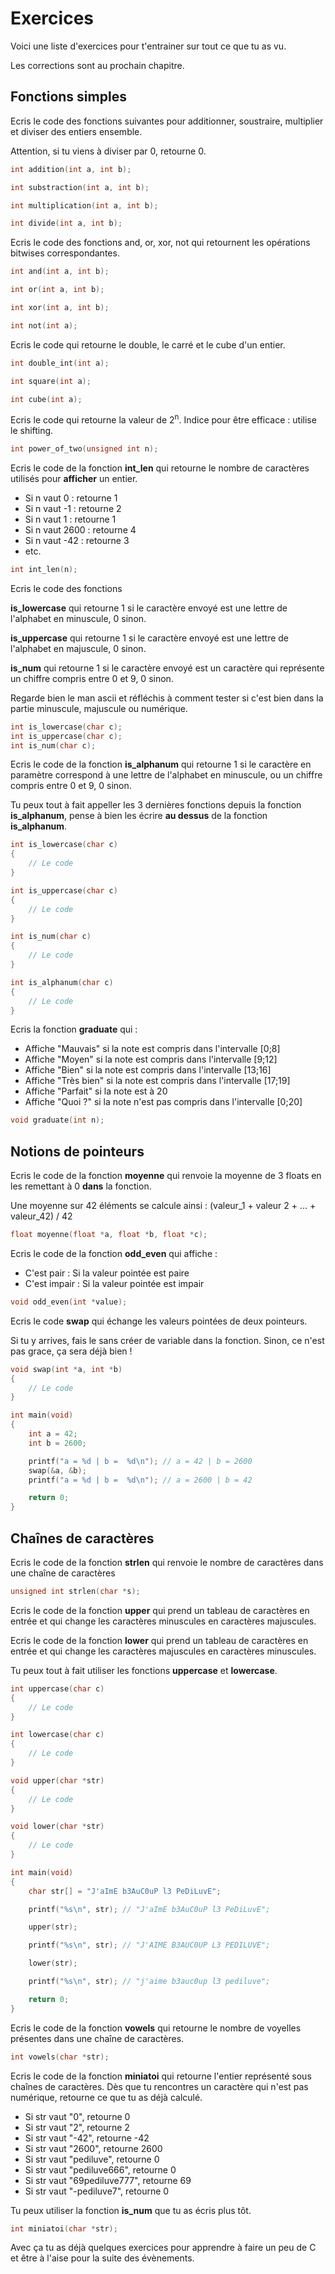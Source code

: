# Exercices

Voici une liste d'exercices pour t'entrainer sur tout ce que tu as vu.

Les corrections sont au prochain chapitre.

## Fonctions simples

Ecris le code des fonctions suivantes pour additionner, soustraire, multiplier
et diviser des entiers ensemble.

Attention, si tu viens à diviser par 0, retourne 0.

```c
int addition(int a, int b);

int substraction(int a, int b);

int multiplication(int a, int b);

int divide(int a, int b);
```

Ecris le code des fonctions and, or, xor, not qui retournent les opérations
bitwises correspondantes.

```c
int and(int a, int b);

int or(int a, int b);

int xor(int a, int b);

int not(int a);
```

Ecris le code qui retourne le double, le carré et le cube d'un entier.

```c
int double_int(int a);

int square(int a);

int cube(int a);
```

Ecris le code qui retourne la valeur de 2<sup>n</sup>. Indice pour être efficace 
: utilise le shifting.

```c
int power_of_two(unsigned int n);
```

Ecris le code de la fonction **int_len** qui retourne le nombre de caractères
utilisés pour **afficher** un entier.

* Si n vaut 0 :  retourne 1
* Si n vaut -1 : retourne 2
* Si n vaut 1 : retourne 1
* Si n vaut 2600 : retourne 4
* Si n vaut -42 : retourne 3
* etc.

```c
int int_len(n);
```

Ecris le code des fonctions

**is_lowercase** qui retourne 1 si le caractère envoyé est une lettre de
l'alphabet en minuscule, 0 sinon.

**is_uppercase** qui retourne 1 si le caractère envoyé est une lettre de
l'alphabet en majuscule, 0 sinon.

**is_num** qui retourne 1 si le caractère envoyé est un caractère qui représente
un chiffre compris entre 0 et 9, 0 sinon.

Regarde bien le man ascii et réfléchis à comment tester si c'est bien dans la
partie minuscule, majuscule ou numérique.

```c
int is_lowercase(char c);
int is_uppercase(char c);
int is_num(char c);
```

Ecris le code de la fonction **is_alphanum** qui retourne 1 si le caractère en
paramètre correspond à une lettre de l'alphabet en minuscule, ou un chiffre
compris entre 0 et 9, 0 sinon.

Tu peux tout à fait appeller les 3 dernières fonctions depuis la fonction
**is_alphanum**, pense à bien les écrire **au dessus** de la fonction
**is_alphanum**.

```c
int is_lowercase(char c)
{
    // Le code
}

int is_uppercase(char c)
{
    // Le code
}

int is_num(char c)
{
    // Le code
}

int is_alphanum(char c)
{
    // Le code
}
```

Ecris la fonction **graduate** qui :

* Affiche "Mauvais" si la note est compris dans l'intervalle [0;8]
* Affiche "Moyen" si la note est compris dans l'intervalle [9;12]
* Affiche "Bien" si la note est compris dans l'intervalle [13;16]
* Affiche "Très bien" si la note est compris dans l'intervalle [17;19]
* Affiche "Parfait" si la note est à 20
* Affiche "Quoi ?" si la note n'est pas compris dans l'intervalle [0;20]

```c
void graduate(int n);
```

## Notions de pointeurs

Ecris le code de la fonction **moyenne** qui renvoie la moyenne de 3 floats en
les remettant à 0 **dans** la fonction.

Une moyenne sur 42 éléments se calcule ainsi : (valeur_1 + valeur 2 + ... +
valeur_42) / 42

```c
float moyenne(float *a, float *b, float *c);
```

Ecris le code de la fonction **odd_even** qui affiche :

* C'est pair : Si la valeur pointée est paire
* C'est impair : Si la valeur pointée est impair

```c
void odd_even(int *value);
```

Ecris le code **swap** qui échange les valeurs pointées de deux pointeurs.

Si tu y arrives, fais le sans créer de variable dans la fonction. Sinon, ce
n'est pas grace, ça sera déjà bien !

```c
void swap(int *a, int *b)
{
    // Le code
}

int main(void)
{
    int a = 42;
    int b = 2600;

    printf("a = %d | b =  %d\n"); // a = 42 | b = 2600
    swap(&a, &b);
    printf("a = %d | b =  %d\n"); // a = 2600 | b = 42

    return 0;
}
```

## Chaînes de caractères

Ecris le code de la fonction **strlen** qui renvoie le nombre de caractères dans
une chaîne de caractères

```c
unsigned int strlen(char *s);
```

Ecris le code de la fonction **upper** qui prend un tableau de caractères en
entrée et qui change les caractères minuscules en caractères majuscules.

Ecris le code de la fonction **lower** qui prend un tableau de caractères en
entrée et qui change les caractères majuscules en caractères minuscules.

Tu peux tout à fait utiliser les fonctions **uppercase** et **lowercase**.

```c
int uppercase(char c)
{
    // Le code
}

int lowercase(char c)
{
    // Le code
}

void upper(char *str)
{
    // Le code
}

void lower(char *str)
{
    // Le code
}

int main(void)
{
    char str[] = "J'aImE b3AuC0uP l3 PeDiLuvE";

    printf("%s\n", str); // "J'aImE b3AuC0uP l3 PeDiLuvE";

    upper(str);

    printf("%s\n", str); // "J'AIME B3AUC0UP L3 PEDILUVE";

    lower(str);

    printf("%s\n", str); // "j'aime b3auc0up l3 pediluve";

    return 0;
}
```

Ecris le code de la fonction **vowels** qui retourne le nombre de voyelles
présentes dans une chaîne de caractères.

```c
int vowels(char *str);
```

Ecris le code de la fonction **miniatoi** qui retourne l'entier représenté sous
chaînes de caractères. Dès que tu rencontres un caractère qui n'est pas
numérique, retourne ce que tu as déjà calculé.

* Si str vaut "0", retourne 0
* Si str vaut "2", retourne 2
* Si str vaut "-42", retourne -42
* Si str vaut "2600", retourne 2600
* Si str vaut "pediluve", retourne 0
* Si str vaut "pediluve666", retourne 0
* Si str vaut "69pediluve777", retourne 69
* Si str vaut "-pediluve7", retourne 0

Tu peux utiliser la fonction **is_num** que tu as écris plus tôt.

```c
int miniatoi(char *str);
```

Avec ça tu as déjà quelques exercices pour apprendre à faire un peu de C et être
à l'aise pour la suite des évènements.
